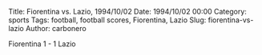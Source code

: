 Title: Fiorentina vs. Lazio, 1994/10/02
Date: 1994/10/02 00:00
Category: sports
Tags: football, football scores, Fiorentina, Lazio
Slug: fiorentina-vs-lazio
Author: carbonero


Fiorentina 1 - 1 Lazio
